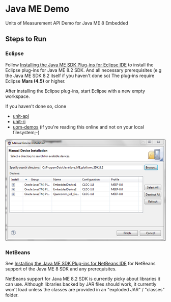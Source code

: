 Java ME Demo
==================

Units of Measurement API Demo for Java ME 8 Embedded

## Steps to Run

### Eclipse

Follow [Installing the Java ME SDK Plug-ins for Eclipse IDE](http://docs.oracle.com/javame/8.2/sdk-dev-guide/install.htm#A132728297 "Installing the Java ME SDK Plug-ins for Eclipse IDE") to install the Eclipse plug-ins for Java ME 8.2 SDK. And all necessary prerequisites (e.g the Java ME SDK 8.2 itself if you haven't done so) The plug-ins require Eclipse **Mars (4.5)** or higher.

After installing the Eclipse plug-ins, start Eclipse with a new empty workspace.

If you haven't done so, clone 

- [unit-api](../../../../../unit-api)
- [unit-ri](../../../../../unit-ri)
- [uom-demos](../../../../) (if you're reading this online and not on your local filesystem;-)

![Manual Device Installation](site/resources/images/MTS_Install2.png)

### NetBeans

See [Installing the Java ME SDK Plug-ins for NetBeans IDE](http://docs.oracle.com/javame/8.2/sdk-dev-guide/install.htm#A1147985 "Installing the Java ME SDK Plug-ins for NetBeans IDE") for NetBeans support of the Java ME 8 SDK and any prerequisites.

NetBeans support for Java ME 8.2 SDK is currently picky about libraries it can use.
Although libraries backed by JAR files should work, it currently won't load unless the classes are provided in an "exploded JAR" / "classes" folder.

